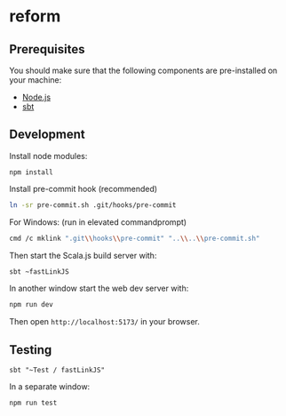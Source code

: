# reform

## Prerequisites

You should make sure that the following components are pre-installed on your machine:

 - [Node.js](https://nodejs.org/en/download/)
 - [sbt](https://www.scala-sbt.org/)

## Development

Install node modules:
```
npm install
```

Install pre-commit hook (recommended)

```bash
ln -sr pre-commit.sh .git/hooks/pre-commit
```
For Windows: (run in elevated commandprompt)
```bash
cmd /c mklink ".git\\hooks\\pre-commit" "..\\..\\pre-commit.sh"
```

Then start the Scala.js build server with:
```bash
sbt ~fastLinkJS
```

In another window start the web dev server with:
```bash
npm run dev
```

Then open `http://localhost:5173/` in your browser.

## Testing

```
sbt "~Test / fastLinkJS"
```

In a separate window:
```
npm run test
```

